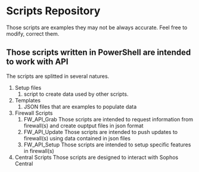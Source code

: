 # Scripts Repository


Those scripts are examples they may not be always accurate. Feel free to modify, correct them.

## Those scripts written in PowerShell are intended to work with API

The scripts are splitted in several natures.

1. Setup files
   1. script to create data used by other scripts.
2. Templates
   1. JSON files that are examples to populate data
3. Firewall Scripts
   1. FW_API_Grab
      Those scripts are intended to request information from firewall(s) and create ouptput files in json format
   2. FW_API_Update
      Those scripts are intended to push updates to firewall(s) using data contained in json files
   3. FW_API_Setup
      Those scripts are intended to setup specific features in firewall(s)
4. Central Scripts
   Those scripts are designed to interact with Sophos Central
